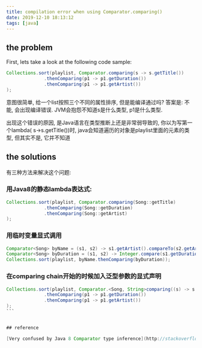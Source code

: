 ```yaml
---
title: compilation error when using Comparator.comparing()
date: 2019-12-10 18:13:12
tags: [java]
---
```


## the problem
First, lets take a look at the following code sample:

```java
Collections.sort(playlist, Comparator.comparing(s -> s.getTitle())
              .thenComparing(p1 -> p1.getDuration())
              .thenComparing(p1 -> p1.getArtist())
);
```

意图很简单, 给一个list按照三个不同的属性排序, 但是能编译通过吗?
答案是: 不能, 会出现编译错误.
JVM会抱怨不知道s是什么类型, p1是什么类型.

出现这个错误的原因, 是Java语言在类型推断上还是非常弱导致的, 你以为写第一个lambda( s->s.getTitle())时, java会知道遍历的对象是playlist里面的元素的类型, 但其实不是, 它并不知道


## the solutions
有三种方法来解决这个问题:

### 用Java8的静态lambda表达式:

```java
Collections.sort(playlist, Comparator.comparing(Song::getTitle)
              .thenComparing(Song::getDuration)
              .thenComparing(Song::getArtist)
);
```

### 用临时变量显式调用

```java
Comparator<Song> byName = (s1, s2) -> s1.getArtist().compareTo(s2.getArtist());
Comparator<Song> byDuration = (s1, s2) -> Integer.compare(s1.getDuration(), s2.getDuration());
Collections.sort(playlist, byName.thenComparing(byDuration));
```


### 在comparing chain开始的时候加入泛型参数的显式声明

````java
Collections.sort(playlist, Comparator.<Song, String>comparing((s) -> s.getTitle())
              .thenComparing(p1 -> p1.getDuration())
              .thenComparing(p1 -> p1.getArtist())
);
```


## reference

[Very confused by Java 8 Comparator type inference](http://stackoverflow.com/questions/24436871/very-confused-by-java-8-comparator-type-inference)
